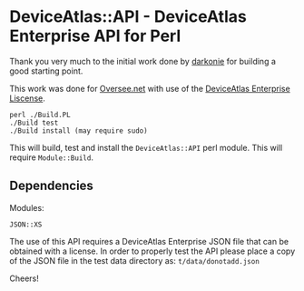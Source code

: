 DeviceAtlas::API - DeviceAtlas Enterprise API for Perl
=================

Thank you very much to the initial work done by [darkonie](https://github.com/darkonie/Device-atlas-API-in-Perl "Maksym Naboka") for building a good starting point.

This work was done for [Oversee.net](http://www.oversee.net/ "Oversee.net") with use of the [DeviceAtlas Enterprise Liscense](http://deviceatlas.com/resourcecentre/Get+Started/Enterprise+API).

```
perl ./Build.PL
./Build test
./Build install (may require sudo)
```

This will build, test and install the ```DeviceAtlas::API``` perl module.  This will require ```Module::Build```.

Dependencies
--------------
Modules:

```
JSON::XS
```
The use of this API requires a DeviceAtlas Enterprise JSON file that can be obtained with a license.  In order to properly test the API please place a copy of the JSON file in the test data directory as: ```t/data/donotadd.json```

Cheers!
